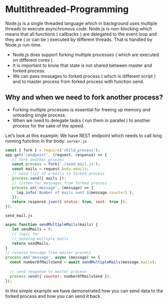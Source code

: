# Multithreaded-Programming
Node.js is a single threaded language which in background uses multiple threads to execute asynchronous code.
Node.js is non-blocking which means that all functions ( callbacks ) are delegated to the event loop and they are ( or can be ) executed by different threads. That is handled by Node.js run-time.

- Node.js does support forking multiple processes ( which are executed on different cores ).
- It is important to know that state is not shared between master and forked process.
- We can pass messages to forked process ( which is different script ) and to master process from forked process with function send.

## Why and when we need to fork another process?
- Forking multiple processes is essential for freeing up memory and unloading single process.
- When we need to delegate tasks ( run them in parallel ) to another process for the sake of the speed.

Let’s look at this example:
We have REST endpoint which needs to call long running function in the body:
`server.js`

```js
const { fork } = require('child_process');
app.get('/endpoint', (request, response) => {
   // fork another process
   const process = fork('./send_mail.js');
   const mails = request.body.emails;
   // send list of e-mails to forked process
   process.send({ mails });
   // listen for messages from forked process
   process.on('message', (message) => {
     log.info(`Number of mails sent ${message.counter}`);
   });
   return response.json({ status: true, sent: true });
});
```

`send_mail.js`

```js
async function sendMultipleMails(mails) {
   let sendMails = 0;
   // logic for
   // sending multiple mails
   return sendMails;
}
// receive message from master process
process.on('message', async (message) => {
  const numberOfMailsSend = await sendMultipleMails(message.mails); 
  
  // send response to master process
  process.send({ counter: numberOfMailsSend });
});
```

In this simple example we have demonstrated how you can send data to the forked process and how you can send it back.